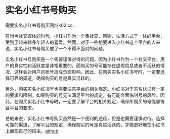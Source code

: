 # 实名小红书号购买

需要实名小红书号购买网址k02.cc.

在当今社交媒体的时代，小红书作为一个集社交、购物、生活方式于一体的平台，受到了越来越多年轻人的喜爱。然而，对于一些想要进入小红书这个平台的人来说，实名小红书号购买成了一个不得不面对的问题。

实名小红书号购买是一个需要谨慎对待的问题。因为小红书作为一个社交平台，用户的真实性和活跃度是非常重要的，而购买的号可能存在虚假信息或者不活跃的情况，这样会对用户的账号造成负面影响。因此，在购买实名小红书号时，一定要选择可靠的渠道，确保购买的号是真实活跃的。

另外，购买实名小红书号也需要注意平台的相关规定。小红书对于实名认证有一定的要求和限制，如果购买的号无法满足平台的规定，有可能会面临封号的风险。因此，在购买实名小红书号时，一定要了解平台的相关规定，确保所购买的号能够符合平台的要求。

总的来说，实名小红书号购买虽然是一个便利的途径，但是也需要谨慎对待。选择可靠的渠道，了解平台的规定，确保购买的号是真实活跃的，才能更好地在小红书上展现自己的风采。[github](https://github.com)
